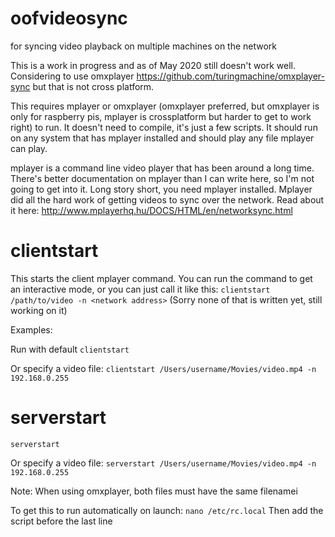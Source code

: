 # oofvideosync
for syncing video playback on multiple machines on the network

This is a work in progress and as of May 2020 still doesn't work well. Considering to use omxplayer https://github.com/turingmachine/omxplayer-sync but that is not cross platform.

This requires mplayer or omxplayer (omxplayer preferred, but omxplayer is only for raspberry pis, mplayer is crossplatform but harder to get to work right) to run. It doesn't need to compile, it's just a few scripts.
It should run on any system that has mplayer installed and should play any file mplayer can play.

mplayer is a command line video player that has been around a long time. There's better documentation on mplayer than I can write here, so I'm not going to get into it. Long story short, you need mplayer installed. Mplayer did all the hard work of getting videos to sync over the network. Read about it here: http://www.mplayerhq.hu/DOCS/HTML/en/networksync.html


# clientstart

This starts the client mplayer command. You can run the command to get an interactive mode, or you can just call it like this:
`clientstart /path/to/video -n <network address>`
(Sorry none of that is written yet, still working on it)

Examples:

Run with default
`clientstart`

Or specify a video file:
`clientstart /Users/username/Movies/video.mp4 -n 192.168.0.255`

# serverstart
`serverstart`

Or specify a video file:
`serverstart /Users/username/Movies/video.mp4 -n 192.168.0.255`

Note: When using omxplayer, both files must have the same filenamei

To get this to run automatically on launch:
`nano /etc/rc.local`
Then add the script before the last line

